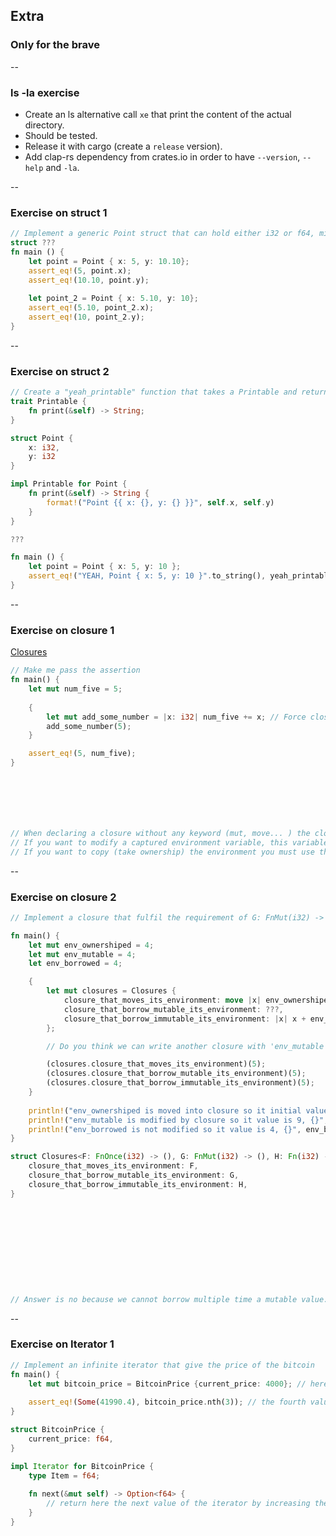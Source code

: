 ## Extra
### Only for the brave

--

### ls -la exercise
* Create an ls alternative call ````xe```` that print the content of the actual directory.
* Should be tested.
* Release it with cargo (create a ````release```` version).
* Add clap-rs dependency from crates.io in order to have ````--version````, ````--help```` and ````-la````.

--

### Exercise on struct 1

```rust
// Implement a generic Point struct that can hold either i32 or f64, mixed
struct ???
fn main () {
    let point = Point { x: 5, y: 10.10};
    assert_eq!(5, point.x);
    assert_eq!(10.10, point.y);    
    
    let point_2 = Point { x: 5.10, y: 10};
    assert_eq!(5.10, point_2.x);
    assert_eq!(10, point_2.y);
}

```

--

### Exercise on struct 2

```rust
// Create a "yeah_printable" function that takes a Printable and return a String like "YEAH, Point { x: 5, y: 10 }".
trait Printable {
    fn print(&self) -> String;
}

struct Point {
    x: i32,
    y: i32
}

impl Printable for Point {
    fn print(&self) -> String {
        format!("Point {{ x: {}, y: {} }}", self.x, self.y)
    }
}

???

fn main () {
    let point = Point { x: 5, y: 10 };
    assert_eq!("YEAH, Point { x: 5, y: 10 }".to_string(), yeah_printable(point))
}

```

--

### Exercise on closure 1

<div><a href="https://doc.rust-lang.org/book/second-edition/ch13-01-closures.html" target="_blank">Closures</a></div>

````rust
// Make me pass the assertion
fn main() {
    let mut num_five = 5;
    
    {
        let mut add_some_number = |x: i32| num_five += x; // Force closure to take ownership of num_five
        add_some_number(5);
    }

    assert_eq!(5, num_five);
}







// When declaring a closure without any keyword (mut, move... ) the closure capture environment by borrow immutably.
// If you want to modify a captured environment variable, this variable must be borrowed mutable and the closure must be mutable (set with mut keyword).
// If you want to copy (take ownership) the environment you must use the keyword move.
````
<!-- .element: class="playground" -->

--

### Exercise on closure 2

````rust
// Implement a closure that fulfil the requirement of G: FnMut(i32) -> ().

fn main() {
    let mut env_ownershiped = 4;
    let mut env_mutable = 4;
    let env_borrowed = 4;

    {
        let mut closures = Closures {
            closure_that_moves_its_environment: move |x| env_ownershiped = env_ownershiped + x,
            closure_that_borrow_mutable_its_environment: ???,
            closure_that_borrow_immutable_its_environment: |x| x + env_borrowed,
        };

        // Do you think we can write another closure with 'env_mutable' and call it here ?

        (closures.closure_that_moves_its_environment)(5);
        (closures.closure_that_borrow_mutable_its_environment)(5);
        (closures.closure_that_borrow_immutable_its_environment)(5);
    }
    
    println!("env_ownershiped is moved into closure so it initial value don't change: 4, {}", env_ownershiped);
    println!("env_mutable is modified by closure so it value is 9, {}", env_mutable);
    println!("env_borrowed is not modified so it value is 4, {}", env_borrowed);
}

struct Closures<F: FnOnce(i32) -> (), G: FnMut(i32) -> (), H: Fn(i32) -> i32> {
    closure_that_moves_its_environment: F,
    closure_that_borrow_mutable_its_environment: G,
    closure_that_borrow_immutable_its_environment: H,
}











// Answer is no because we cannot borrow multiple time a mutable value.
````
<!-- .element: class="playground" -->

--

### Exercise on Iterator 1

````rust
// Implement an infinite iterator that give the price of the bitcoin
fn main() {
    let mut bitcoin_price = BitcoinPrice {current_price: 4000}; // here the initial price, the first value of the iterator
    
    assert_eq!(Some(41990.4), bitcoin_price.nth(3)); // the fourth value of the iterator is 41990.4
}

struct BitcoinPrice {
    current_price: f64,
}

impl Iterator for BitcoinPrice {
    type Item = f64;
    
    fn next(&mut self) -> Option<f64> {
        // return here the next value of the iterator by increasing the current one of 80%
    }
}

````
<!-- .element: class="playground" -->
